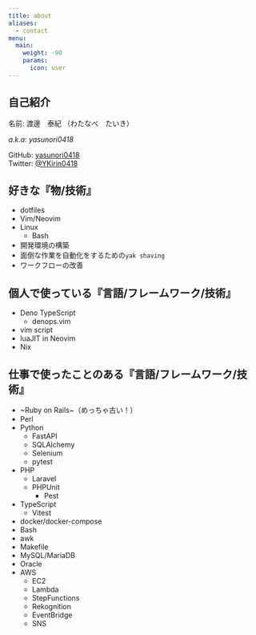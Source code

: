 ```yaml
---
title: about
aliases:
  - contact
menu:
  main:
    weight: -90
    params:
      icon: user
---
```


## 自己紹介

<!-- textlint-disable -->

名前: 渡邊　泰紀 （わたなべ　たいき）

*a.k.a: yasunori0418*

<!-- textlint-enable -->

GitHub: [yasunori0418](https://github.com/yasunori0418)  
Twitter: [@YKirin0418](https://x.com/ykirin0418)  

## 好きな『物/技術』

- dotfiles
- Vim/Neovim
- Linux
  - Bash
- 開発環境の構築
- 面倒な作業を自動化をするための`yak shaving`
- ワークフローの改善

## 個人で使っている『言語/フレームワーク/技術』

- Deno TypeScript
  - denops.vim
- vim script
- luaJIT in Neovim
- Nix

## 仕事で使ったことのある『言語/フレームワーク/技術』

- ~Ruby on Rails~（めっちゃ古い！）
- Perl
- Python
  - FastAPI
  - SQLAlchemy
  - Selenium
  - pytest
- PHP
  - Laravel
  - PHPUnit
    - Pest
- TypeScript
  - Vitest
- docker/docker-compose
- Bash
- awk
- Makefile
- MySQL/MariaDB
- Oracle
- AWS
  - EC2
  - Lambda
  - StepFunctions
  - Rekognition
  - EventBridge
  - SNS
